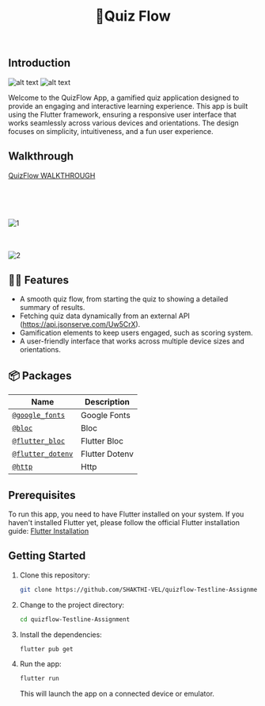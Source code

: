<h1 align="center">  📲Quiz Flow</h1> <br>
<p align="center">
</p>


## Introduction
![alt text](https://img.shields.io/badge/Flutter-white?style=for-the-badge&logo=flutter&logoColor=02569B) 
![alt text](https://img.shields.io/badge/Supabase-181818?style=for-the-badge&logo=supabase&logoColor=white)


Welcome to the QuizFlow App, a gamified quiz application designed to provide an engaging and interactive learning experience. This app is built using the Flutter framework, ensuring a responsive user interface that works seamlessly across various devices and orientations. The design focuses on simplicity, intuitiveness, and a fun user experience.

## Walkthrough
[QuizFlow WALKTHROUGH](https://github.com/user-attachments/assets/b872597f-793a-4f3c-8724-baab6ab02966)


<br/>
<br/>
<br/>

![1](https://res.cloudinary.com/dgyvdwda7/image/upload/v1737908964/Screenshot_From_2025-01-26_21-56-02_lbbh12.png)
<br/>
<br/>
<br/>

![2](https://res.cloudinary.com/dgyvdwda7/image/upload/v1737910130/Screenshot_From_2025-01-26_22-18-13_hpmb74.png)

## 💬💡 Features


- A smooth quiz flow, from starting the quiz to showing a detailed summary of results.
- Fetching quiz data dynamically from an external API (https://api.jsonserve.com/Uw5CrX).
- Gamification elements to keep users engaged, such as scoring system.
- A user-friendly interface that works across multiple device sizes and orientations.

## 📦 Packages

| Name | Description |
| --- | --- |
| [`@google_fonts`](https://pub.dev/packages/google_fonts) | Google Fonts |
| [`@bloc`](https://pub.dev/packages/bloc) | Bloc |
| [`@flutter_bloc`](https://pub.dev/packages/flutter_bloc) | Flutter Bloc |
| [`@flutter_dotenv`](https://pub.dev/packages/flutter_dotenv) | Flutter Dotenv |
| [`@http`](https://pub.dev/packages/http) | Http |



## Prerequisites

To run this app, you need to have Flutter installed on your system. If you haven't installed Flutter yet, please follow the official Flutter installation guide: [Flutter Installation](https://flutter.dev/docs/get-started/install)

## Getting Started

1. Clone this repository:

   ```bash
   git clone https://github.com/SHAKTHI-VEL/quizflow-Testline-Assignment.git
   ```

2. Change to the project directory:

   ```bash
   cd quizflow-Testline-Assignment
   ```

3. Install the dependencies:

   ```bash
   flutter pub get
   ```

4. Run the app:

   ```bash
   flutter run
   ```

   This will launch the app on a connected device or emulator.

